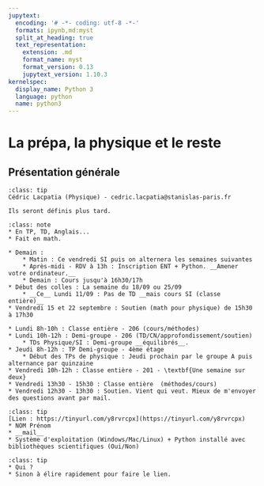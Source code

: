 ```yaml
---
jupytext:
  encoding: '# -*- coding: utf-8 -*-'
  formats: ipynb,md:myst
  split_at_heading: true
  text_representation:
    extension: .md
    format_name: myst
    format_version: 0.13
    jupytext_version: 1.10.3
kernelspec:
  display_name: Python 3
  language: python
  name: python3
---
```


# La prépa, la physique et le reste

## Présentation générale

```{admonition} Enseignant - Coordonnées
:class: tip
Cédric Lacpatia (Physique) - cedric.lacpatia@stanislas-paris.fr
```

````{margin} Groupes de colles
Ils seront définis plus tard.

````
````{admonition} Demi-groupe
:class: note
* En TP, TD, Anglais...
* Fait en math.
````


````{sidebar} Début d'année
* Demain : 
    * Matin : Ce vendredi SI puis on alternera les semaines suivantes
    * Après-midi - RDV à 13h : Inscription ENT + Python. __Amener votre ordinateur.__
    * Demain : Cours jusqu'à 16h30/17h
* Début des colles : La semaine du 18/09 ou 25/09
    * __Ce__ Lundi 11/09 : Pas de TD __mais cours SI (classe entière)__
* Vendredi 15 et 22 septembre : Soutien (math pour physique) de 15h30 à 17h30
````
```{topic} Emploi du temps de physique
* Lundi 8h-10h : Classe entière - 206 (cours/méthodes)
* Lundi 10h-12h : Demi-groupe - 206 (TD/CN/approfondissement/soutien)
    * TDs Physique/SI : Demi-groupe __équilibrés__.
* Jeudi 8h-12h : TP Demi-groupe - 4ème étage
    * Début des TPs de physique : Jeudi prochain par le groupe A puis alternance par quinzaine
* Vendredi 10h-12h : Classe entière - 201 - \textbf{Une semaine sur deux}
* Vendredi 13h30 - 15h30 : Classe entière  (méthodes/cours)
* Vendredi 12h30 - 13h30 : Soutien. Vient qui veut. Mieux de m'envoyer des questions avant par mail.
```

````{admonition} Présentation
:class: tip
[Lien : https://tinyurl.com/y8rvrcpx](https://tinyurl.com/y8rvrcpx)
* NOM Prénom
* __mail__
* Système d'exploitation (Windows/Mac/Linux) + Python installé avec bibliothèques scientifiques (Oui/Non)
````

````{admonition} Délégué
:class: tip
* Qui ?
* Sinon à élire rapidement pour faire le lien.
````